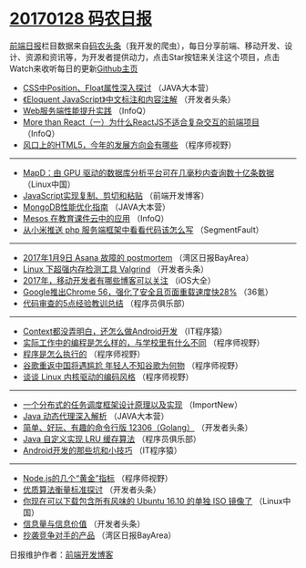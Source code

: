 # [20170128 码农日报](https://toutiao.qdkfweb.cn/date/2017/01/28)

[前端日报](https://qdkfweb.cn/c/news)栏目数据来自[码农头条](https://toutiao.qdkfweb.cn/)（我开发的爬虫），每日分享前端、移动开发、设计、资源和资讯等，为开发者提供动力，点击Star按钮来关注这个项目，点击Watch来收听每日的更新[Github主页](https://github.com/kujian/frontendDaily)
* [CSS中Position、Float属性深入探讨](https://toutiao.qdkfweb.cn/23922.html) （JAVA大本营）
* [《Eloquent JavaScript》中文标注和内容注解](https://toutiao.qdkfweb.cn/23858.html) （开发者头条）
* [Web服务端性能提升实践](https://toutiao.qdkfweb.cn/23837.html) （InfoQ）
* [More than React（一）为什么ReactJS不适合复杂交互的前端项目](https://toutiao.qdkfweb.cn/23912.html) （InfoQ）
* [风口上的HTML5，今年的发展方向会有哪些](https://toutiao.qdkfweb.cn/23939.html) （程序师视野）

***
* [MapD：由 GPU 驱动的数据库分析平台可在几毫秒内查询数十亿条数据](https://toutiao.qdkfweb.cn/23851.html) （Linux中国）
* [JavaScript实现复制、剪切和粘贴](https://toutiao.qdkfweb.cn/23879.html) （前端开发博客）
* [MongoDB性能优化指南](https://toutiao.qdkfweb.cn/23924.html) （JAVA大本营）
* [Mesos 在教育课件云中的应用](https://toutiao.qdkfweb.cn/23913.html) （InfoQ）
* [从小米推送 php 服务端框架中看看代码该怎么写](https://toutiao.qdkfweb.cn/23936.html) （SegmentFault）

***
* [2017年1月9日 Asana 故障的 postmortem](https://toutiao.qdkfweb.cn/23919.html) （湾区日报BayArea）
* [Linux 下超强内存检测工具 Valgrind](https://toutiao.qdkfweb.cn/23930.html) （开发者头条）
* [2017年，移动开发者有哪些博客可以关注](https://toutiao.qdkfweb.cn/23840.html) （iOS大全）
* [Google推出Chrome 56，强化了安全且页面重载速度快28%](https://toutiao.qdkfweb.cn/23934.html) （36氪）
* [代码审查的5点经验教训总结](https://toutiao.qdkfweb.cn/23925.html) （程序员俱乐部）

***
* [Context都没弄明白，还怎么做Android开发](https://toutiao.qdkfweb.cn/23867.html) （IT程序猿）
* [实际工作中的编程是怎么样的，与学校里有什么不同](https://toutiao.qdkfweb.cn/23937.html) （程序师视野）
* [程序是怎么执行的](https://toutiao.qdkfweb.cn/23938.html) （程序师视野）
* [谷歌重返中国将遇尴尬 年轻人不知谷歌为何物](https://toutiao.qdkfweb.cn/23869.html) （程序师视野）
* [谈谈 Linux 内核驱动的编码风格](https://toutiao.qdkfweb.cn/23940.html) （程序师视野）

***
* [一个分布式的任务调度框架设计原理以及实现](https://toutiao.qdkfweb.cn/23838.html) （ImportNew）
* [Java 动态代理深入解析](https://toutiao.qdkfweb.cn/23923.html) （JAVA大本营）
* [简单、好玩、有趣的命令行版 12306（Golang）](https://toutiao.qdkfweb.cn/23857.html) （开发者头条）
* [Java 自定义实现 LRU 缓存算法](https://toutiao.qdkfweb.cn/23927.html) （程序员俱乐部）
* [Android开发的那些坑和小技巧](https://toutiao.qdkfweb.cn/23868.html) （IT程序猿）

***
* [Node.js的几个“黄金”指标](https://toutiao.qdkfweb.cn/23870.html) （程序师视野）
* [优质算法衡量标准探讨](https://toutiao.qdkfweb.cn/23932.html) （开发者头条）
* [你现在可以下载包含所有风味的 Ubuntu 16.10 的单独 ISO 镜像了](https://toutiao.qdkfweb.cn/23852.html) （Linux中国）
* [信息量与信息价值](https://toutiao.qdkfweb.cn/23933.html) （开发者头条）
* [抄袭竞争对手的产品](https://toutiao.qdkfweb.cn/23914.html) （湾区日报BayArea）

日报维护作者：[前端开发博客](https://qdkfweb.cn/) 